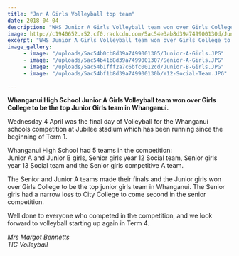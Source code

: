 ```yaml
---
title: "Jnr A Girls Volleyball top team"
date: 2018-04-04
description: "WHS Junior A Girls Volleyball team won over Girls College to be the top junior girls team in Whanganui..."
image: http://c1940652.r52.cf0.rackcdn.com/5ac54e3ab8d39a749900130d/Junior-A-Girls.jpg
excerpt: "WHS Junior A Girls Volleyball team won over Girls College to be the top junior girls team in Whanganui."
image_gallery:
     - image: "/uploads/5ac54b0cb8d39a7499001305/Junior-A-Girls.JPG"
     - image: "/uploads/5ac54b41b8d39a7499001307/Senior-A-Girls.JPG"
     - image: "/uploads/5ac54b1fff2a7c6bfc0012cd/Junior-B-Girls.JPG"
     - image: "/uploads/5ac54bf1b8d39a749900130b/Y12-Social-Team.JPG"
    
---
```


<p><strong>Whanganui High School Junior A Girls Volleyball team won over Girls College to be the top Junior Girls team in Whanganui.</strong></p>
<p><span>Wednesday 4 April was the final day of Volleyball for the Whanganui schools competition at Jubilee stadium which has been running since the beginning of Term 1.&nbsp; </span></p>
<p><span>Whanganui High School had 5 teams in the competition:&nbsp;<br />Junior A and Junior B girls, Senior girls year 12 Social team, Senior girls year&nbsp;13 Social team and the Senior girls competitive&nbsp;A&nbsp;team.&nbsp; </span></p>
<p><span>The Senior and Junior A teams made their finals and the Junior girls won over Girls College to be the top junior girls team in Whanganui.&nbsp;</span>The Senior girls had a narrow loss to City College to come second in the senior competition.&nbsp;</p>
<p><span>Well done to everyone who competed in the competition, and we look forward to volleyball starting up again in Term 4.</span></p>
<p><em>Mrs Margot Bennetts<br />TIC Volleyball</em></p>

